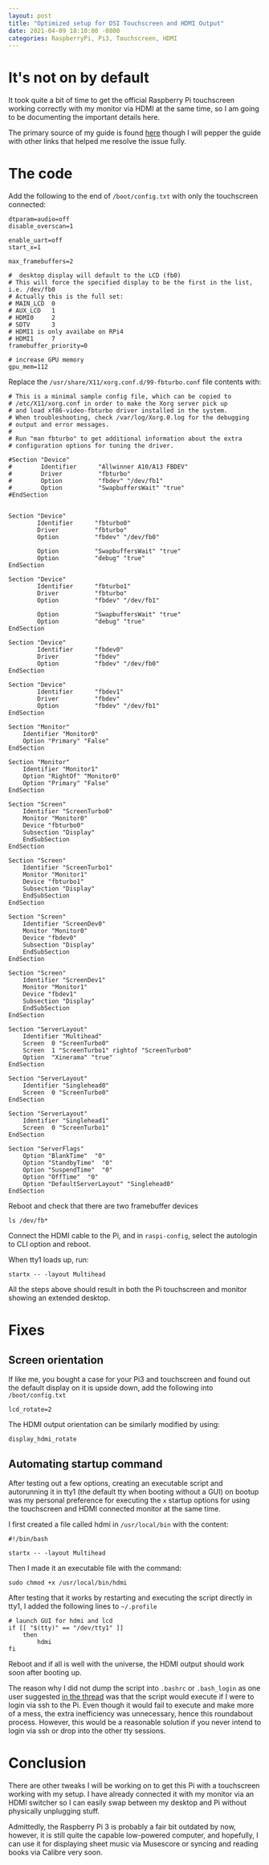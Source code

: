 ```yaml
---
layout: post
title: "Optimized setup for DSI Touchscreen and HDMI Output"
date: 2021-04-09 18:10:00 -0800
categories: RaspberryPi, Pi3, Touchscreen, HDMI
---
```


# It's not on by default

It took quite a bit of time to get the official Raspberry Pi touchscreen working correctly with my monitor via HDMI at the same time, so I am going to be documenting the important details here.

The primary source of my guide is found [here](https://www.raspberrypi.org/forums/viewtopic.php?p=1504551&sid=50656cbcb593715dbb631ce935544a12#p1504551) though I will pepper the guide with other links that helped me resolve the issue fully.

# The code

Add the following to the end of `/boot/config.txt` with only the touchscreen connected:

    dtparam=audio=off
    disable_overscan=1

    enable_uart=off
    start_x=1

    max_framebuffers=2

    #  desktop display will default to the LCD (fb0)
    # This will force the specified display to be the first in the list, i.e. /dev/fb0
    # Actually this is the full set:
    # MAIN_LCD  0
    # AUX_LCD   1
    # HDMI0     2
    # SDTV      3
    # HDMI1 is only availabe on RPi4
    # HDMI1     7
    framebuffer_priority=0

    # increase GPU memory
    gpu_mem=112

Replace the `/usr/share/X11/xorg.conf.d/99-fbturbo.conf` file contents with:

    # This is a minimal sample config file, which can be copied to
    # /etc/X11/xorg.conf in order to make the Xorg server pick up
    # and load xf86-video-fbturbo driver installed in the system.
    # When troubleshooting, check /var/log/Xorg.0.log for the debugging
    # output and error messages.
    #
    # Run "man fbturbo" to get additional information about the extra
    # configuration options for tuning the driver.

    #Section "Device"
    #        Identifier      "Allwinner A10/A13 FBDEV"
    #        Driver          "fbturbo"
    #        Option          "fbdev" "/dev/fb1"
    #        Option          "SwapbuffersWait" "true"
    #EndSection


    Section "Device"
            Identifier      "fbturbo0"
            Driver          "fbturbo"
            Option          "fbdev" "/dev/fb0"

            Option          "SwapbuffersWait" "true"
            Option          "debug" "true"
    EndSection

    Section "Device"
            Identifier      "fbturbo1"
            Driver          "fbturbo"
            Option          "fbdev" "/dev/fb1"

            Option          "SwapbuffersWait" "true"
            Option          "debug" "true"
    EndSection

    Section "Device"
            Identifier      "fbdev0"
            Driver          "fbdev"
            Option          "fbdev" "/dev/fb0"
    EndSection

    Section "Device"
            Identifier      "fbdev1"
            Driver          "fbdev"
            Option          "fbdev" "/dev/fb1"
    EndSection

    Section "Monitor"
        Identifier "Monitor0"
        Option "Primary" "False"
    EndSection

    Section "Monitor"
        Identifier "Monitor1"
        Option "RightOf" "Monitor0"
        Option "Primary" "False"
    EndSection

    Section "Screen"
        Identifier "ScreenTurbo0"
        Monitor "Monitor0"
        Device "fbturbo0"
        Subsection "Display"
        EndSubSection
    EndSection

    Section "Screen"
        Identifier "ScreenTurbo1"
        Monitor "Monitor1"
        Device "fbturbo1"
        Subsection "Display"
        EndSubSection
    EndSection

    Section "Screen"
        Identifier "ScreenDev0"
        Monitor "Monitor0"
        Device "fbdev0"
        Subsection "Display"
        EndSubSection
    EndSection

    Section "Screen"
        Identifier "ScreenDev1"
        Monitor "Monitor1"
        Device "fbdev1"
        Subsection "Display"
        EndSubSection
    EndSection

    Section "ServerLayout"
        Identifier "Multihead"
        Screen  0 "ScreenTurbo0"
        Screen  1 "ScreenTurbo1" rightof "ScreenTurbo0"
        Option  "Xinerama" "true"
    EndSection

    Section "ServerLayout"
        Identifier "Singlehead0"
        Screen  0 "ScreenTurbo0"
    EndSection

    Section "ServerLayout"
        Identifier "Singlehead1"
        Screen  0 "ScreenTurbo1"
    EndSection

    Section "ServerFlags"
        Option "BlankTime"  "0"
        Option "StandbyTime"  "0"
        Option "SuspendTime"  "0"
        Option "OffTime"  "0"
        Option "DefaultServerLayout" "Singlehead0"
    EndSection

Reboot and check that there are two framebuffer devices

    ls /dev/fb*

Connect the HDMI cable to the Pi, and in `raspi-config`, select the autologin to CLI option and reboot.

When tty1 loads up, run:

    startx -- -layout Multihead

All the steps above should result in both the Pi touchscreen and monitor showing an extended desktop.

# Fixes

## Screen orientation

If like me, you bought a case for your Pi3 and touchscreen and found out the default display on it is upside down, add the following into `/boot/config.txt`

    lcd_rotate=2

The HDMI output orientation can be similarly modified by using:

    display_hdmi_rotate

## Automating startup command

After testing out a few options, creating an executable script and autorunning it in tty1 (the default tty when booting without a GUI) on bootup was my personal preference for executing the `x` startup options for using the touchscreen and HDMI connected monitor at the same time.

I first created a file called hdmi in `/usr/local/bin` with the content:

    #!/bin/bash

    startx -- -layout Multihead

Then I made it an executable file with the command:

    sudo chmod +x /usr/local/bin/hdmi

After testing that it works by restarting and executing the script directly in tty1, I added the following lines to `~/.profile`

    # launch GUI for hdmi and lcd
    if [[ "$(tty)" == "/dev/tty1" ]]
        then
            hdmi
    fi

Reboot and if all is well with the universe, the HDMI output should work soon after booting up.

The reason why I did not dump the script into `.bashrc` or `.bash_login` as one user suggested [in the thread](https://www.raspberrypi.org/forums/viewtopic.php?p=1578609&sid=50656cbcb593715dbb631ce935544a12#p1578609) was that the script would execute if I were to login via ssh to the Pi. Even though it would fail to execute and make more of a mess, the extra inefficiency was unnecessary, hence this roundabout process. However, this would be a reasonable solution if you never intend to login via ssh or drop into the other tty sessions.

# Conclusion

There are other tweaks I will be working on to get this Pi with a touchscreen working with my setup. I have already connected it with my monitor via an HDMI switcher so I can easily swap between my desktop and Pi without physically unplugging stuff.

Admittedly, the Raspberry Pi 3 is probably a fair bit outdated by now, however, it is still quite the capable low-powered computer, and hopefully, I can use it for displaying sheet music via Musescore or syncing and reading books via Calibre very soon.